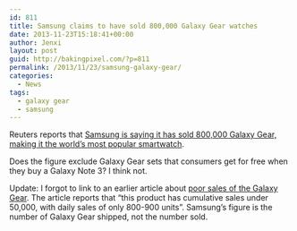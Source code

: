 ```yaml
---
id: 811
title: Samsung claims to have sold 800,000 Galaxy Gear watches
date: 2013-11-23T15:18:41+00:00
author: Jenxi
layout: post
guid: http://bakingpixel.com/?p=811
permalink: /2013/11/23/samsung-galaxy-gear/
categories:
  - News
tags:
  - galaxy gear
  - samsung
---
```

Reuters reports that [Samsung is saying it has sold 800,000 Galaxy Gear, making it the world’s most popular smartwatch](http://www.businessinsider.com/samsung-sells-800000-galaxy-gear-watches-2013-11).

Does the figure exclude Galaxy Gear sets that consumers get for free when they buy a Galaxy Note 3? I think not.

Update: I forgot to link to an earlier article about [poor sales of the Galaxy Gear](http://www.businesskorea.co.kr/article/2219/galaxy-round-gear-are-revolutionary-products-just-pilots). The article reports that “this product has cumulative sales under 50,000, with daily sales of only 800-900 units”. Samsung’s figure is the number of Galaxy Gear shipped, not the number sold.